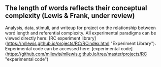 The length of words reflects their conceptual complexity (Lewis & Frank, under review)
-----

Analysis, data, stimuli, and writeup for project on the relationship between word length and referential complexity. All experimental paradigms can be viewed directly here: [RC experiment library] (https://mllewis.github.io/projects/RC/RCindex.html "Experiment Library"). Experimental code can be accessed here: [experimental code] (https://github.com/mllewis/mllewis.github.io/tree/master/projects/RC "experimental code")